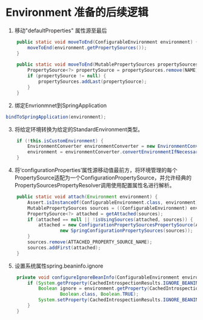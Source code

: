 # Environment 准备的后续逻辑

1. 移动"defaultProperties" 属性源至最后
```java
	public static void moveToEnd(ConfigurableEnvironment environment) {
		moveToEnd(environment.getPropertySources());
	}
	
	public static void moveToEnd(MutablePropertySources propertySources) {
		PropertySource<?> propertySource = propertySources.remove(NAME);
		if (propertySource != null) {
			propertySources.addLast(propertySource);
		}
	}
```

2. 绑定Envrionmnet到SpringApplication
```java
bindToSpringApplication(environment);
```

3. 将给定环境转换为给定的StandardEnvironment类型。
```java
	if (!this.isCustomEnvironment) {
		EnvironmentConverter environmentConverter = new EnvironmentConverter(getClassLoader());
		environment = environmentConverter.convertEnvironmentIfNecessary(environment, deduceEnvironmentClass());
	}
```

4. 将‘configurationProperties’属性源移动值最前方，将环境管理的每个PropertySource适配为一个ConfigurationPropertySource，并允许经典的PropertySourcesPropertyResolver调用使用配置属性名进行解析。
```java
	public static void attach(Environment environment) {
		Assert.isInstanceOf(ConfigurableEnvironment.class, environment);
		MutablePropertySources sources = ((ConfigurableEnvironment) environment).getPropertySources();
		PropertySource<?> attached = getAttached(sources);
		if (attached == null || !isUsingSources(attached, sources)) {
			attached = new ConfigurationPropertySourcesPropertySource(ATTACHED_PROPERTY_SOURCE_NAME,
					new SpringConfigurationPropertySources(sources));
		}
		sources.remove(ATTACHED_PROPERTY_SOURCE_NAME);
		sources.addFirst(attached);
	}
```

5. 设置系统属性spring.beaninfo.ignore
```java
	private void configureIgnoreBeanInfo(ConfigurableEnvironment environment) {
		if (System.getProperty(CachedIntrospectionResults.IGNORE_BEANINFO_PROPERTY_NAME) == null) {
			Boolean ignore = environment.getProperty(CachedIntrospectionResults.IGNORE_BEANINFO_PROPERTY_NAME,
					Boolean.class, Boolean.TRUE);
			System.setProperty(CachedIntrospectionResults.IGNORE_BEANINFO_PROPERTY_NAME, ignore.toString());
		}
	}
```